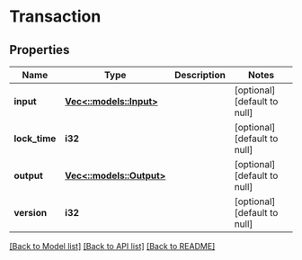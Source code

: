# Transaction

## Properties
Name | Type | Description | Notes
------------ | ------------- | ------------- | -------------
**input** | [**Vec<::models::Input>**](Input.md) |  | [optional] [default to null]
**lock_time** | **i32** |  | [optional] [default to null]
**output** | [**Vec<::models::Output>**](Output.md) |  | [optional] [default to null]
**version** | **i32** |  | [optional] [default to null]

[[Back to Model list]](../README.md#documentation-for-models) [[Back to API list]](../README.md#documentation-for-api-endpoints) [[Back to README]](../README.md)


